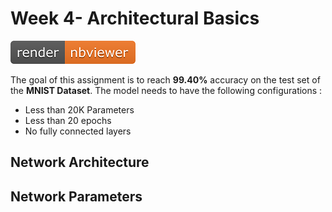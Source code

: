 # Week 4- Architectural Basics

[![Open Jupyter Notebook](Images/nbviewer_badge.png)](https://nbviewer.jupyter.org/github/anubhabPanda/TSAI-EVA5/blob/master/Week4/S4_Assignment_Solution.ipynb)

The goal of this assignment is to reach **99.40%** accuracy on the test set of the **MNIST Dataset**. The model needs to have the following configurations :

* Less than 20K Parameters
* Less than 20 epochs
* No fully connected layers

## Network Architecture




## Network Parameters

[](Images/Network_Parameters.PNG)
